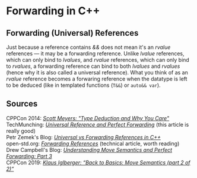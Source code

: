 # Forwarding in C++

## Forwarding (Universal) References
Just because a reference contains _&&_ does not mean it's an _rvalue_ references — it may be a forwarding reference.
Unlike _lvalue_ references, which can only bind to _lvalues_, and _rvalue_ references, which can only bind to _rvalues_, a forwarding reference can bind to both
_lvalues_ and _rvalues_ (hence why it is also called a universal reference). What you think of as an _rvalue_ reference becomes a forwaring reference when the datatype
is left to be deduced (like in templated functions (`T&&`) or `auto&& var`).

## Sources
CPPCon 2014: [_Scott Meyers: "Type Deduction and Why You Care"_](https://www.youtube.com/watch?v=wQxj20X-tIU) <br />
TechMunching: [_Universal Reference and Perfect Forwarding_](https://techmunching.com/universal-reference-and-perfect-forwarding/) (this article is really good) <br />
Petr Zemek's Blog: [_Universal vs Forwarding References in C++_](https://blog.petrzemek.net/2016/09/17/universal-vs-forwarding-references-in-cpp/) <br />
open-std.org: [_Forwarding References_](http://www.open-std.org/jtc1/sc22/wg21/docs/papers/2014/n4164.pdf) (technical article, worth reading) <br />
Drew Campbell's Blog: [_Understanding Move Semantics and Perfect Forwarding: Part 3_](https://drewcampbell92.medium.com/understanding-move-semantics-and-perfect-forwarding-part-3-65575d523ff8) <br />
CPPCon 2019: [_Klaus Iglberger: “Back to Basics: Move Semantics (part 2 of 2)”_](https://www.youtube.com/watch?v=pIzaZbKUw2s&t) <br />
